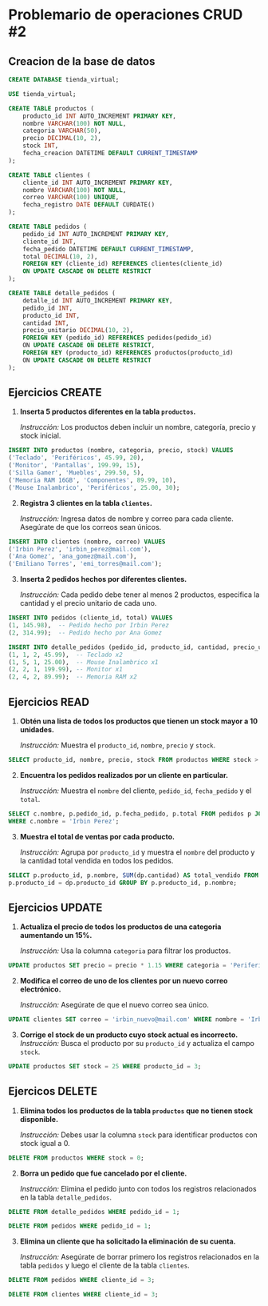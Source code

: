 # Problemario de operaciones CRUD #2

## Creacion de la base de datos

```sql
CREATE DATABASE tienda_virtual;

USE tienda_virtual;

CREATE TABLE productos (
    producto_id INT AUTO_INCREMENT PRIMARY KEY,
    nombre VARCHAR(100) NOT NULL,
    categoria VARCHAR(50),
    precio DECIMAL(10, 2),
    stock INT,
    fecha_creacion DATETIME DEFAULT CURRENT_TIMESTAMP
);

CREATE TABLE clientes (
    cliente_id INT AUTO_INCREMENT PRIMARY KEY,
    nombre VARCHAR(100) NOT NULL,
    correo VARCHAR(100) UNIQUE,
    fecha_registro DATE DEFAULT CURDATE()
);

CREATE TABLE pedidos (
    pedido_id INT AUTO_INCREMENT PRIMARY KEY,
    cliente_id INT,
    fecha_pedido DATETIME DEFAULT CURRENT_TIMESTAMP,
    total DECIMAL(10, 2),
    FOREIGN KEY (cliente_id) REFERENCES clientes(cliente_id)
    ON UPDATE CASCADE ON DELETE RESTRICT
);

CREATE TABLE detalle_pedidos (
    detalle_id INT AUTO_INCREMENT PRIMARY KEY,
    pedido_id INT,
    producto_id INT,
    cantidad INT,
    precio_unitario DECIMAL(10, 2),
    FOREIGN KEY (pedido_id) REFERENCES pedidos(pedido_id)
    ON UPDATE CASCADE ON DELETE RESTRICT,
    FOREIGN KEY (producto_id) REFERENCES productos(producto_id)
    ON UPDATE CASCADE ON DELETE RESTRICT
);


```

## Ejercicios CREATE

1. **Inserta 5 productos diferentes en la tabla `productos`.**  
   
   *Instrucción:* Los productos deben incluir un nombre, categoría, precio y stock inicial.
```sql
INSERT INTO productos (nombre, categoria, precio, stock) VALUES 
('Teclado', 'Periféricos', 45.99, 20),
('Monitor', 'Pantallas', 199.99, 15),
('Silla Gamer', 'Muebles', 299.50, 5),
('Memoria RAM 16GB', 'Componentes', 89.99, 10),
('Mouse Inalambrico', 'Periféricos', 25.00, 30);
```
2. **Registra 3 clientes en la tabla `clientes`.**  
   
   *Instrucción:* Ingresa datos de nombre y correo para cada cliente. Asegúrate de que los correos sean únicos.
```sql
INSERT INTO clientes (nombre, correo) VALUES
('Irbin Perez', 'irbin_perez@mail.com'),
('Ana Gomez', 'ana_gomez@mail.com'),
('Emiliano Torres', 'emi_torres@mail.com');
```
3. **Inserta 2 pedidos hechos por diferentes clientes.**  
   
   *Instrucción:* Cada pedido debe tener al menos 2 productos, especifica la cantidad y el precio unitario de cada uno.
```sql
INSERT INTO pedidos (cliente_id, total) VALUES 
(1, 145.98),  -- Pedido hecho por Irbin Perez
(2, 314.99);  -- Pedido hecho por Ana Gomez

INSERT INTO detalle_pedidos (pedido_id, producto_id, cantidad, precio_unitario) VALUES 
(1, 1, 2, 45.99),  -- Teclado x2
(1, 5, 1, 25.00),  -- Mouse Inalambrico x1
(2, 2, 1, 199.99), -- Monitor x1
(2, 4, 2, 89.99);  -- Memoria RAM x2
```
## Ejercicios READ

1. **Obtén una lista de todos los productos que tienen un stock mayor a 10 unidades.**  
   
   *Instrucción:* Muestra el `producto_id`, `nombre`, `precio` y `stock`.
```sql
SELECT producto_id, nombre, precio, stock FROM productos WHERE stock > 10;
```
2. **Encuentra los pedidos realizados por un cliente en particular.** 
   
   *Instrucción:* Muestra el `nombre` del cliente, `pedido_id`, `fecha_pedido` y el `total`.
```sql
SELECT c.nombre, p.pedido_id, p.fecha_pedido, p.total FROM pedidos p JOIN clientes c ON p.cliente_id = c.cliente_id
WHERE c.nombre = 'Irbin Perez';
```
3. **Muestra el total de ventas por cada producto.**  
   
   *Instrucción:* Agrupa por `producto_id` y muestra el `nombre` del producto y la cantidad total vendida en todos los pedidos.
```sql
SELECT p.producto_id, p.nombre, SUM(dp.cantidad) AS total_vendido FROM productos p JOIN detalle_pedidos dp ON 
p.producto_id = dp.producto_id GROUP BY p.producto_id, p.nombre;
```
## Ejercicios UPDATE

1. **Actualiza el precio de todos los productos de una categoria aumentando un 15%.**  
   
   *Instrucción:* Usa la columna `categoria` para filtrar los productos.
```sql
UPDATE productos SET precio = precio * 1.15 WHERE categoria = 'Perifericos';
```
2. **Modifica el correo de uno de los clientes por un nuevo correo electrónico.**
   
   *Instrucción:* Asegúrate de que el nuevo correo sea único.
```sql
UPDATE clientes SET correo = 'irbin_nuevo@mail.com' WHERE nombre = 'Irbin Perez';
```
3. **Corrige el stock de un producto cuyo stock actual es incorrecto.** 
   *Instrucción:* Busca el producto por su `producto_id` y actualiza el campo `stock`.
```sql
UPDATE productos SET stock = 25 WHERE producto_id = 3;
```
## Ejercicos DELETE

1. **Elimina todos los productos de la tabla `productos` que no tienen stock disponible.** 
   
   *Instrucción:* Debes usar la columna `stock` para identificar productos con stock igual a 0.
```sql
DELETE FROM productos WHERE stock = 0;
```
2. **Borra un pedido que fue cancelado por el cliente.** 
   
   *Instrucción:* Elimina el pedido junto con todos los registros relacionados en la tabla `detalle_pedidos`.
```sql
DELETE FROM detalle_pedidos WHERE pedido_id = 1;

DELETE FROM pedidos WHERE pedido_id = 1;
```
3. **Elimina un cliente que ha solicitado la eliminación de su cuenta.**
   
   *Instrucción:* Asegúrate de borrar primero los registros relacionados en la tabla `pedidos` y luego el cliente de la tabla `clientes`.
```sql
DELETE FROM pedidos WHERE cliente_id = 3;

DELETE FROM clientes WHERE cliente_id = 3;
```